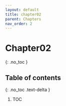 ```yaml
---
layout: default
title: chapter02
parent: Chapters
nav_order: 2
---
```


# Chapter02

{: .no_toc }

## Table of contents

{: .no_toc .text-delta }

1. TOC
